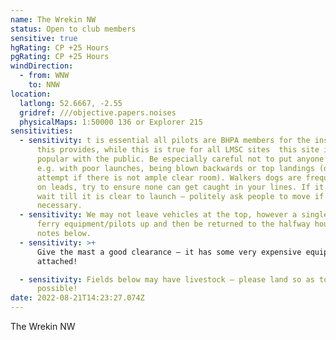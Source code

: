 ```yaml
---
name: The Wrekin NW
status: Open to club members
sensitive: true
hgRating: CP +25 Hours
pgRating: CP +25 Hours
windDirection:
  - from: WNW
    to: NNW
location:
  latlong: 52.6667, -2.55
  gridref: ///objective.papers.noises
  physicalMaps: 1:50000 136 or Explorer 215
sensitivities:
  - sensitivity: t is essential all pilots are BHPA members for the insurance cover
      this provides, while this is true for all LMSC sites  this site is very
      popular with the public. Be especially careful not to put anyone at risk
      e.g. with poor launches, being blown backwards or top landings (do not
      attempt if there is not ample clear room). Walkers dogs are frequently not
      on leads, try to ensure none can get caught in your lines. If it is busy
      wait till it is clear to launch – politely ask people to move if
      necessary.
  - sensitivity: We may not leave vehicles at the top, however a single 4×4 may
      ferry equipment/pilots up and then be returned to the halfway house – see
      notes below.
  - sensitivity: >+
      Give the mast a good clearance – it has some very expensive equipment
      attached!

  - sensitivity: Fields below may have livestock – please land so as to avoid where
      possible!
date: 2022-08-21T14:23:27.074Z
---
```

The Wrekin NW